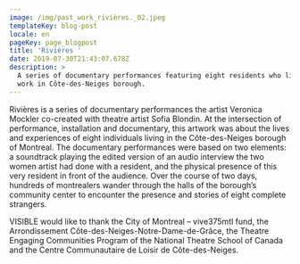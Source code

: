 ```yaml
---
image: /img/past_work_rivières._02.jpeg
templateKey: blog-post
locale: en
pageKey: page_blogpost
title: 'Rivières '
date: 2019-07-30T21:43:07.678Z
description: >
  A series of documentary performances featuring eight residents who live and
  work in Côte-des-Neiges borough.
---
```

Rivières is a series of documentary performances the artist Veronica Mockler co-created with theatre artist Sofia Blondin. At the intersection of performance, installation and documentary, this artwork was about the lives and experiences of eight individuals living in the Côte-des-Neiges borough of Montreal. The documentary performances were based on two elements: a soundtrack playing the edited version of an audio interview the two women artist had done with a resident, and the physical presence of this very resident in front of the audience. Over the course of two days, hundreds of montrealers wander through the halls of the borough’s community center to encounter the presence and stories of eight complete strangers. 

VISIBLE would like to thank the City of Montreal – vive375mtl fund, the Arrondissement Côte-des-Neiges-Notre-Dame-de-Grâce, the Theatre Engaging Communities Program of the National Theatre School of Canada and the Centre Communautaire de Loisir de Côte-des-Neiges.
